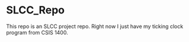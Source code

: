 SLCC_Repo
=========

This repo is an SLCC project repo. Right now I just have my ticking clock program from CSIS 1400.
